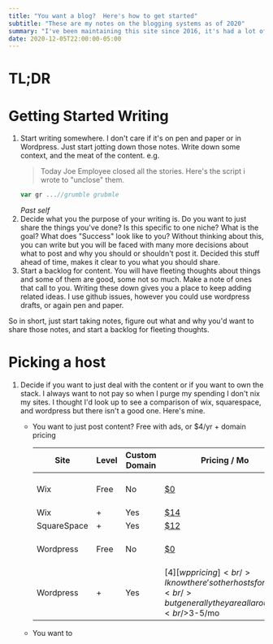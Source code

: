 ```yaml
---
title: "You want a blog?  Here's how to get started"
subtitle: "These are my notes on the blogging systems as of 2020"
summary: "I've been maintaining this site since 2016, it's had a lot of iterations, learn from them"
date: 2020-12-05T22:00:00-05:00
---
```


# TL;DR


# Getting Started Writing
1. Start writing somewhere.  I don't care if it's on pen and paper or in Wordpress.  Just start jotting down those notes.  Write down some context, and the meat of the content.  e.g. 
    > Today Joe Employee closed all the stories.  Here's the script i wrote to "unclose" them.<br/>
    ```js
    var gr ...//grumble grubmle
    ```
    <cite>Past self</cite>
1. Decide what you the purpose of your writing is.  Do you want to just share the things you've done?  Is this specific to one niche?  What is the goal?  What does "Success" look like to you?  Without thinking about this, you can write but you will be faced with many more decisions about what to post and why you should or shouldn't post it.  Decided this stuff ahead of time, makes it clear to you what you should share.
1. Start a backlog for content.  You will have fleeting thoughts about things and some of them are good, some not so much.  Make a note of ones that call to you.  Writing these down gives you a place to keep adding related ideas.  I use github issues, however you could use wordpress drafts, or again pen and paper.

So in short, just start taking notes, figure out what and why you'd want to share those notes, and start a backlog for fleeting thoughts.

# Picking a host
1. Decide if you want to just deal with the content or if you want to own the stack.  I always want to not pay so when I purge my spending I don't nix my sites.  I thought I'd look up to see a comparison of wix, squarespace, and wordpress but there isn't a good one.  Here's mine.
   
   - You want to just post content? Free with ads, or $4/yr + domain pricing
     
     | Site        | Level | Custom Domain | Pricing / Mo      | Notes  |
     | ------------| ----- | ------------- | ----------------- | ------ |
     | Wix         | Free  |            No | [$0][wixfree]     | Ads:Required<br/>Custom Domain: No |
     | Wix         | +     |           Yes | [$14][wixpricing] | Varies |
     | SquareSpace | +     |           Yes | [$12][sspricing]  | Varies |
     | Wordpress   | Free  |            No | [$0][wppricing]   | Ads:Required<br/>Custom Domain: No |
     | Wordpress   | +     |           Yes | [$4][wppricing] <br/>I know there's other hosts for this, <br/>but generally they are all around <br/>$3-5/mo  | Varies |
   - You want to 

[wixfree]: https://support.wix.com/en/article/free-vs-premium-site
[wixpricing]: https://www.wix.com/upgrade/website
[sspricing]: https://www.squarespace.com/pricing/
[wppricing]: https://wordpress.com/free/